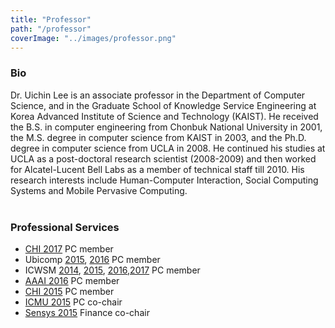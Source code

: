 ```yaml
---
title: "Professor"
path: "/professor"
coverImage: "../images/professor.png"
---
```


### Bio

Dr. Uichin Lee is an associate professor in the Department of Computer Science, and in the Graduate School of Knowledge Service Engineering at Korea Advanced Institute of Science and Technology (KAIST). He received the B.S. in computer engineering from Chonbuk National University in 2001, the M.S. degree in computer science from KAIST in 2003, and the Ph.D. degree in computer science from UCLA in 2008. He continued his studies at UCLA as a post-doctoral research scientist (2008-2009) and then worked for Alcatel-Lucent Bell Labs as a member of technical staff till 2010. His research interests include Human-Computer Interaction, Social Computing Systems and Mobile Pervasive Computing.
<br/><br/>

### Professional Services
- <a href="http://chi2017.acm.org/" target="_blank">CHI 2017</a> PC member
- Ubicomp <a href="https://ubicomp.org/ubicomp2015/index.html" target="_blank">2015</a>, <a href="https://ubicomp.org/ubicomp2016/index.php" target="_blank">2016</a> PC member
- ICWSM <a href="https://www.icwsm.org/2014/" target="_blank">2014</a>, <a href="https://www.icwsm.org/2015/" target="_blank">2015</a>, <a href="https://www.icwsm.org/2016/" target="_blank">2016</a>,<a href="https://icwsm.org/2017/" target="_blank">2017</a> PC member
- <a href="https://www.aaai.org/Conferences/AAAI/aaai16.php" target="_blank">AAAI 2016</a> PC member
- <a href="http://chi2015.acm.org/" target="_blank">CHI 2015</a> PC member
- <a href="https://www.computer.org/csdl/proceedings/icmu/2015/12OmNxwWorG" target="_blank">ICMU 2015</a> PC co-chair
- <a href="http://sensys.acm.org/2015/" target="_blank">Sensys 2015</a> Finance co-chair
